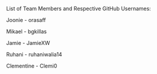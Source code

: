 List of Team Members and Respective GitHub Usernames: 

Joonie - orasaff

Mikael - bgkillas

Jamie - JamieXW

Ruhani - ruhaniwalia14

Clementine - Clemi0
